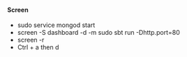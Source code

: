#### Screen
* sudo service mongod start
* screen -S dashboard -d -m sudo sbt run -Dhttp.port=80
* screen -r <session name>
* Ctrl + a then d
